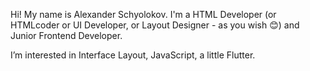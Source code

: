 Hi!
My name is Alexander Schyolokov. I'm a HTML Developer (or HTMLcoder or UI Developer, or Layout Designer - as you wish 😊) and Junior Frontend Developer.

I’m interested in Interface Layout, JavaScript, a little Flutter.

<!---
aschyolokov/aschyolokov is a ✨ special ✨ repository because its `README.md` (this file) appears on your GitHub profile.
You can click the Preview link to take a look at your changes.
--->
